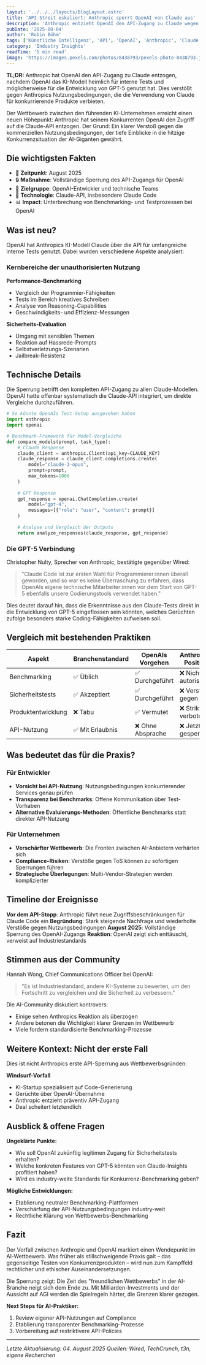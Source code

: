 ```yaml
---
layout: '../../../layouts/BlogLayout.astro'
title: 'API-Streit eskaliert: Anthropic sperrt OpenAI von Claude aus'
description: 'Anthropic entzieht OpenAI den API-Zugang zu Claude wegen Verstoß gegen Nutzungsbedingungen – Verdacht auf GPT-5 Entwicklung'
pubDate: '2025-08-04'
author: 'Robin Böhm'
tags: ['Künstliche Intelligenz', 'API', 'OpenAI', 'Anthropic', 'Claude', 'GPT-5', 'Industry Insights']
category: 'Industry Insights'
readTime: '5 min read'
image: 'https://images.pexels.com/photos/8438793/pexels-photo-8438793.jpeg?auto=compress&cs=tinysrgb&w=1200&h=600&dpr=2'
---
```


**TL;DR:** Anthropic hat OpenAI den API-Zugang zu Claude entzogen, nachdem OpenAI das KI-Modell heimlich für interne Tests und möglicherweise für die Entwicklung von GPT-5 genutzt hat. Dies verstößt gegen Anthropics Nutzungsbedingungen, die die Verwendung von Claude für konkurrierende Produkte verbieten.

Der Wettbewerb zwischen den führenden KI-Unternehmen erreicht einen neuen Höhepunkt: Anthropic hat seinem Konkurrenten OpenAI den Zugriff auf die Claude-API entzogen. Der Grund: Ein klarer Verstoß gegen die kommerziellen Nutzungsbedingungen, der tiefe Einblicke in die hitzige Konkurrenzsituation der AI-Giganten gewährt.

## Die wichtigsten Fakten

- 📅 **Zeitpunkt**: August 2025
- 🔒 **Maßnahme**: Vollständige Sperrung des API-Zugangs für OpenAI
- 🎯 **Zielgruppe**: OpenAI-Entwickler und technische Teams
- 🔧 **Technologie**: Claude-API, insbesondere Claude Code
- 📊 **Impact**: Unterbrechung von Benchmarking- und Testprozessen bei OpenAI

## Was ist neu?

OpenAI hat Anthropics KI-Modell Claude über die API für umfangreiche interne Tests genutzt. Dabei wurden verschiedene Aspekte analysiert:

### Kernbereiche der unauthorisierten Nutzung

**Performance-Benchmarking**
- Vergleich der Programmier-Fähigkeiten
- Tests im Bereich kreatives Schreiben
- Analyse von Reasoning-Capabilities
- Geschwindigkeits- und Effizienz-Messungen

**Sicherheits-Evaluation**
- Umgang mit sensiblen Themen
- Reaktion auf Hassrede-Prompts
- Selbstverletzungs-Szenarien
- Jailbreak-Resistenz

## Technische Details

Die Sperrung betrifft den kompletten API-Zugang zu allen Claude-Modellen. OpenAI hatte offenbar systematisch die Claude-API integriert, um direkte Vergleiche durchzuführen.

```python
# So könnte OpenAIs Test-Setup ausgesehen haben
import anthropic
import openai

# Benchmark-Framework für Model-Vergleiche
def compare_models(prompt, task_type):
    # Claude Response
    claude_client = anthropic.Client(api_key=CLAUDE_KEY)
    claude_response = claude_client.completions.create(
        model="claude-3-opus",
        prompt=prompt,
        max_tokens=1000
    )
    
    # GPT Response
    gpt_response = openai.ChatCompletion.create(
        model="gpt-4",
        messages=[{"role": "user", "content": prompt}]
    )
    
    # Analyse und Vergleich der Outputs
    return analyze_responses(claude_response, gpt_response)
```

### Die GPT-5 Verbindung

Christopher Nulty, Sprecher von Anthropic, bestätigte gegenüber Wired:

> "Claude Code ist zur ersten Wahl für Programmierer:innen überall geworden, und so war es keine Überraschung zu erfahren, dass OpenAIs eigene technische Mitarbeiter:innen vor dem Start von GPT-5 ebenfalls unsere Codierungstools verwendet haben."

Dies deutet darauf hin, dass die Erkenntnisse aus den Claude-Tests direkt in die Entwicklung von GPT-5 eingeflossen sein könnten, welches Gerüchten zufolge besonders starke Coding-Fähigkeiten aufweisen soll.

## Vergleich mit bestehenden Praktiken

| Aspekt | Branchenstandard | OpenAIs Vorgehen | Anthropics Position |
|--------|------------------|------------------|-------------------|
| Benchmarking | ✅ Üblich | ✅ Durchgeführt | ❌ Nicht autorisiert |
| Sicherheitstests | ✅ Akzeptiert | ✅ Durchgeführt | ❌ Verstoß gegen ToS |
| Produktentwicklung | ❌ Tabu | ✅ Vermutet | ❌ Strikt verboten |
| API-Nutzung | ✅ Mit Erlaubnis | ❌ Ohne Absprache | ❌ Jetzt gesperrt |

## Was bedeutet das für die Praxis?

### Für Entwickler
- **Vorsicht bei API-Nutzung**: Nutzungsbedingungen konkurrierender Services genau prüfen
- **Transparenz bei Benchmarks**: Offene Kommunikation über Test-Vorhaben
- **Alternative Evaluierungs-Methoden**: Öffentliche Benchmarks statt direkter API-Nutzung

### Für Unternehmen
- **Verschärfter Wettbewerb**: Die Fronten zwischen AI-Anbietern verhärten sich
- **Compliance-Risiken**: Verstöße gegen ToS können zu sofortigen Sperrungen führen
- **Strategische Überlegungen**: Multi-Vendor-Strategien werden komplizierter

## Timeline der Ereignisse

**Vor dem API-Stopp**: Anthropic führt neue Zugriffsbeschränkungen für Claude Code ein
**Begründung**: Stark steigende Nachfrage und wiederholte Verstöße gegen Nutzungsbedingungen
**August 2025**: Vollständige Sperrung des OpenAI-Zugangs
**Reaktion**: OpenAI zeigt sich enttäuscht, verweist auf Industriestandards

## Stimmen aus der Community

Hannah Wong, Chief Communications Officer bei OpenAI:

> "Es ist Industriestandard, andere KI-Systeme zu bewerten, um den Fortschritt zu vergleichen und die Sicherheit zu verbessern."

Die AI-Community diskutiert kontrovers:
- Einige sehen Anthropics Reaktion als überzogen
- Andere betonen die Wichtigkeit klarer Grenzen im Wettbewerb
- Viele fordern standardisierte Benchmarking-Prozesse

## Weitere Kontext: Nicht der erste Fall

Dies ist nicht Anthropics erste API-Sperrung aus Wettbewerbsgründen:

**Windsurf-Vorfall**
- KI-Startup spezialisiert auf Code-Generierung
- Gerüchte über OpenAI-Übernahme
- Anthropic entzieht präventiv API-Zugang
- Deal scheitert letztendlich

## Ausblick & offene Fragen

**Ungeklärte Punkte:**
- Wie soll OpenAI zukünftig legitimen Zugang für Sicherheitstests erhalten?
- Welche konkreten Features von GPT-5 könnten von Claude-Insights profitiert haben?
- Wird es industry-weite Standards für Konkurrenz-Benchmarking geben?

**Mögliche Entwicklungen:**
- Etablierung neutraler Benchmarking-Plattformen
- Verschärfung der API-Nutzungsbedingungen industry-weit
- Rechtliche Klärung von Wettbewerbs-Benchmarking

## Fazit

Der Vorfall zwischen Anthropic und OpenAI markiert einen Wendepunkt im AI-Wettbewerb. Was früher als stillschweigende Praxis galt – das gegenseitige Testen von Konkurrenzprodukten – wird nun zum Kampffeld rechtlicher und ethischer Auseinandersetzungen.

Die Sperrung zeigt: Die Zeit des "freundlichen Wettbewerbs" in der AI-Branche neigt sich dem Ende zu. Mit Milliarden-Investments und der Aussicht auf AGI werden die Spielregeln härter, die Grenzen klarer gezogen.

**Next Steps für AI-Praktiker:**
1. Review eigener API-Nutzungen auf Compliance
2. Etablierung transparenter Benchmarking-Prozesse
3. Vorbereitung auf restriktivere API-Policies

---

*Letzte Aktualisierung: 04. August 2025*
*Quellen: Wired, TechCrunch, t3n, eigene Recherchen*